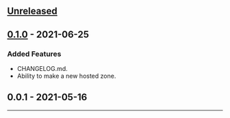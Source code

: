 ## [Unreleased]
## [0.1.0] - 2021-06-25

### Added Features

- CHANGELOG.md.
- Ability to make a new hosted zone.

## 0.0.1 - 2021-05-16


---

[Unreleased]: https://github.com/kohirens/aws-tf-route53-record/compare/0.1.0...HEAD
[0.1.0]: https://github.com/kohirens/aws-tf-route53-record/compare/0.0.1...0.1.0
